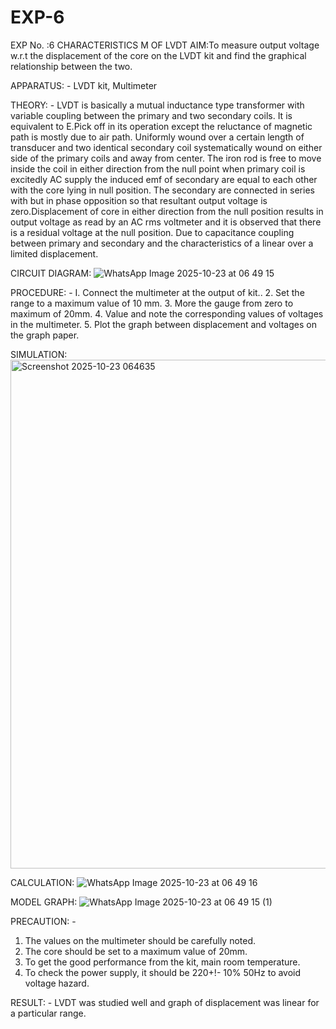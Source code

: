 # EXP-6
EXP No. :6 			CHARACTERISTICS M OF LVDT
AIM:To measure output voltage w.r.t the displacement of the core on the LVDT kit and
find the graphical relationship between the two.

APPARATUS: - LVDT kit, Multimeter

THEORY: - LVDT is basically a mutual inductance type transformer with variable coupling between the primary and two secondary coils. It is equivalent to E.Pick off in its operation except the reluctance of magnetic path is mostly due to air path. Uniformly wound over a certain length of transducer and two identical secondary coil systematically wound on either side of the primary coils and away from center. The iron rod is free to move inside the coil in either direction from the null point when primary coil is excitedly AC supply the induced emf of secondary are equal to each other with the core lying in null position. The secondary are connected in series with but in phase opposition so that resultant output voltage is zero.Displacement of core in either direction from the null position results in output voltage as read by an AC rms voltmeter and it is observed that there is a residual voltage at the null position. Due to capacitance coupling between primary and secondary and the characteristics of a linear over a limited  displacement.

CIRCUIT DIAGRAM:
![WhatsApp Image 2025-10-23 at 06 49 15](https://github.com/user-attachments/assets/c2850454-1c2e-42e5-a00b-2614afe409e4)

PROCEDURE: -
I. Connect the multimeter at the output of kit..
2. Set the range to a maximum value of 10 mm.
3. More the gauge from zero to maximum of 20mm.
4. Value and note the corresponding values of voltages in the multimeter.
5. Plot the graph between displacement and voltages on the graph paper.

SIMULATION:
<img width="1735" height="814" alt="Screenshot 2025-10-23 064635" src="https://github.com/user-attachments/assets/7f1b56dd-b35f-45ba-91cb-80d76ba421fb" />

CALCULATION:
![WhatsApp Image 2025-10-23 at 06 49 16](https://github.com/user-attachments/assets/0fcbe035-d6a0-439f-a3b8-1bbacbb2aafc)

MODEL GRAPH:
![WhatsApp Image 2025-10-23 at 06 49 15 (1)](https://github.com/user-attachments/assets/c9d977a1-8a0b-4de5-95b5-ff7af388c48f)

PRECAUTION: -
1. The values on the multimeter should be carefully noted.
2. The core should be set to a maximum value of 20mm.
3. To get the good performance from the kit, main room temperature.
4. To check the power supply, it should be 220+!- 10% 50Hz to avoid voltage hazard.

RESULT: - LVDT was studied well and graph of displacement was linear for a particular range.
